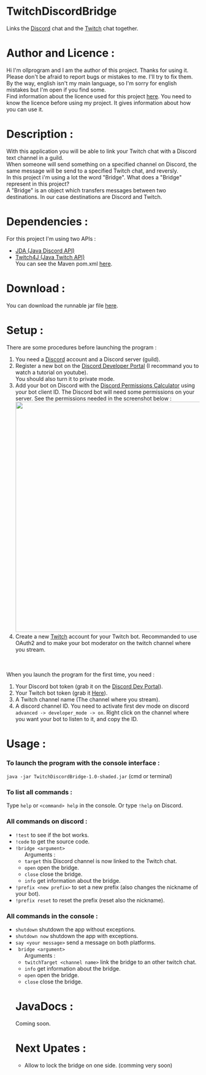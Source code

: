 # TwitchDiscordBridge
Links the [Discord](https://discord.com) chat and the [Twitch](https://www.twitch.tv) chat together.
# Author and Licence :
Hi I'm ollprogram and I am the author of this project. Thanks for using it. </br>Please don't be afraid to report bugs or mistakes to me. I'll try to fix them. By the way, english isn't my main language, so I'm sorry for english mistakes but I'm open if you find some. </br>
Find information about the licence used for this project [here](https://github.com/ollprogram/TwitchDiscordBridge/blob/main/LICENSE).
You need to know the licence before using my project. It gives information about how you can use it.
# Description :
With this application you will be able to link your Twitch chat with a Discord text channel in a guild.
</br>When someone will send something on a specified channel on Discord, the same message will be send to a specified Twitch chat, and reversly.
</br>In this project i'm using a lot the word "Bridge". What does a "Bridge" represent in this project? 
</br>A "Bridge" is an object which transfers messages between two destinations. In our case destinations are Discord and Twitch.
# Dependencies :
For this project I'm using two APIs :
- [JDA (Java Discord API)](https://github.com/DV8FromTheWorld/JDA)
- [Twitch4J (Java Twitch API)](https://github.com/twitch4j/twitch4j)
</br>You can see the Maven pom.xml [here](https://github.com/ollprogram/TwitchDiscordBridge/blob/main/pom.xml).
# Download :
You can download the runnable jar file [here](https://github.com/ollprogram/TwitchDiscordBridge/releases/download/v1.0.0-beta/TwitchDiscordBridge-1.0-shaded.jar).
# Setup :
There are some procedures before launching the program :
<ol>
  <li> You need a <a href="https://discord.com">Discord</a> account and a Discord server (guild). </li>
  <li>Register a new bot on the <a href="https://discord.com/developers/docs/intro">Discord Developer Portal</a> (I recommand you to watch a tutorial on youtube). </br> You should also turn it to private mode.</li>
  <li> Add your bot on Discord with the <a href="https://discordapi.com/permissions.html">Discord Permissions Calculator</a> using your bot client ID. The Discord bot will need some permissions on your server. See the permissions needed in the screenshot below :
<img src="https://user-images.githubusercontent.com/39884051/143782121-78b01135-d12f-474c-9239-8afa076120ef.png" width="600"></img></li>
  <li> Create a new <a href="https://www.twitch.tv">Twitch</a> account for your Twitch bot. Recommanded to use OAuth2 and to make your bot moderator on the twitch channel where you stream.</li>
</ol>
</br></br>
When you launch the program for the first time, you need :
<ol>
  <li> Your Discord bot token (grab it on the <a href="https://discord.com/developers/docs/intro">Discord Dev Portal</a>).</li>
  <li>Your Twitch bot token (grab it <a href="https://twitchtokengenerator.com">Here</a>).</li>
  <li>A Twitch channel name (The channel where you stream).</li>
  <li> A discord channel ID. You need to activate first dev mode on discord <code>advanced -> developer_mode -> on</code>. Right click on the channel where you want your bot to listen to it, and copy the ID.</li>
</ol>

# Usage :
<h3> To launch the program with the console interface : </h3>
<code>java -jar TwitchDiscordBridge-1.0-shaded.jar</code> (cmd or terminal)

<h3> To list all commands : </h3>
Type <code>help</code> or <code>&ltcommand&gt help</code> in the console. Or type <code>!help</code> on Discord.

<h3>All commands on discord : </h3>
<ul>
  <li><code>!test</code> to see if the bot works.</li>
  <li><code>!code</code> to get the source code.</li>
  <li><code>!bridge &ltargument&gt</code> <ul>Arguments : 
      <li><code>target</code> this Discord channel is now linked to the Twitch chat.</li>
      <li><code>open</code> open the bridge.</li>
      <li><code>close</code> close the bridge.</li>
      <li><code>info</code> get information about the bridge.</li>
    </ul>
    </li>
  <li><code>!prefix &ltnew prefix&gt</code> to set a new prefix (also changes the nickname of your bot).</li>
  <li><code>!prefix reset</code> to reset the prefix (reset also the nickname).</li>
</ul>

<h3>All commands in the console :</h3>
<ul>
  <li><code>shutdown</code> shutdown the app without exceptions.</li>
  <li><code>shutdown now</code> shutdown the app with exceptions.</li>
  <li><code>say &ltyour message&gt</code> send a message on both platforms.</li>
  <li><code> bridge &ltargument&gt</code> <ul>Arguments :
    <li><code>twitchTarget &ltchannel name&gt</code> link the bridge to an other twitch chat.</li>
    <li><code>info</code> get information about the bridge.</li>
    <li><code>open</code> open the bridge.</li>
    <li><code>close</code> close the bridge.</li>
    </ul>
  </li>

# JavaDocs :
Coming soon.

# Next Upates :
- Allow to lock the bridge on one side. (comming very soon)
